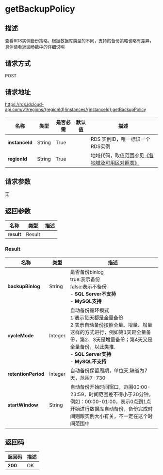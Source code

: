 # getBackupPolicy


## 描述
查看RDS实例备份策略。根据数据库类型的不同，支持的备份策略也略有差异，具体请看返回参数中的详细说明

## 请求方式
POST

## 请求地址
https://rds.jdcloud-api.com/v1/regions/{regionId}/instances/{instanceId}:getBackupPolicy

|名称|类型|是否必需|默认值|描述|
|---|---|---|---|---|
|**instanceId**|String|True| |RDS 实例ID，唯一标识一个RDS实例|
|**regionId**|String|True| |地域代码，取值范围参见[《各地域及可用区对照表》](../Enum-Definitions/Regions-AZ.md)|

## 请求参数
无


## 返回参数
|名称|类型|描述|
|---|---|---|
|**result**|Result| |


### Result
|名称|类型|描述|
|---|---|---|
|**backupBinlog**|String|是否备份binlog<br>true:表示备份<br>false:表示不备份<br> - **SQL Server不支持**<br>- **MySQL支持**|
|**cycleMode**|Integer|自动备份循环模式<br>1:表示每天都是全量备份<br>2:表示自动备份按照全量、增量、增量这样的方式进行，例如第1天是全量备份，第2、3天是增量备份；第4天又是全量备份，以此类推.<br>- **SQL Server支持**<br>- **MySQL不支持**|
|**retentionPeriod**|Integer|自动备份保留周期，单位天,缺省为7天，范围7-730|
|**startWindow**|String|自动备份开始时间窗口，范围00:00-23:59，时间范围差不得小于30分钟。<br>例如：00:00-01:00，表示0点到1点开始进行数据库自动备份，备份完成时间则跟实例大小有关，不一定在这个时间范围中|

## 返回码
|返回码|描述|
|---|---|
|**200**|OK|
